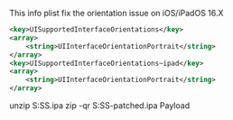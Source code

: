 This info plist fix the orientation issue on iOS/iPadOS 16.X

```xml
<key>UISupportedInterfaceOrientations</key>
<array>
    <string>UIInterfaceOrientationPortrait</string>
</array>
<key>UISupportedInterfaceOrientations~ipad</key>
<array>
    <string>UIInterfaceOrientationPortrait</string>
</array>
```

unzip S:SS.ipa
zip -qr S:SS-patched.ipa Payload
